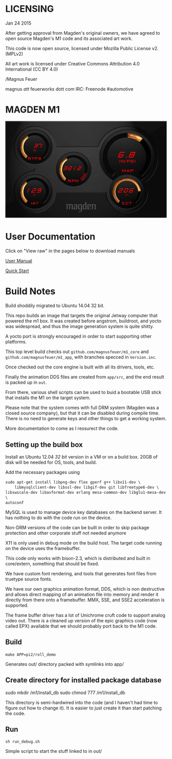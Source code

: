 # LICENSING
Jan 24 2015


After getting approval from Magden's original owners, we have agreed
to open source Magden's M1 code and its associated art work.

This code is now open source, licensed under Mozilla Public License
v2. (MPLv2)

All art work is licensed under Creative Commons Attribution 4.0
International (CC BY 4.0)


/Magnus Feuer

magnus _att_ feuerworks dott com
IRC: Freenode #automotive
# MAGDEN M1 
![Magden](https://raw.githubusercontent.com/magnusfeuer/m1/master/screenshot.jpg)

# User Documentation
Click on "View raw" in the pages below to download manuals

[User Manual](https://github.com/magnusfeuer/m1/blob/master/M1%20Userguide%20MAN%20080607-05.pdf)

[Quick Start](https://github.com/magnusfeuer/m1/blob/master/M1%20Quick%20Start%2003.pdf)


# Build Notes

Build shoddily migrated to Ubuntu 14.04 32 bit.

This repo builds an image that targets the original Jetway computer
that powered the m1 box. It was created before angstrom, buildroot,
and yocto was widespread, and thus the image generation system is
quite shitty.

A yocto port is strongly encouraged in order to start supporting other
platforms.

This top level build checks out ```github.com/magnusfeuer/m1_core```
and ```github.com/magnusfeuer/m1_app```, with branches specced in ```Version.inc```.

Once checked out the core engine is built with all its drivers, tools, etc.

Finally the animation DDS files are created from ```app/src```, and the end
result is packed up in ```out```.

From there, various shell scripts can be used to buid a bootable USB
stick that installs the M1 on the target system.

Please note that the system comes with full DRM system (Magden was a
closed source company), but that it can be disabled during compile
time. There is no need to generate keys and other things to get a
working system.

More documentation to come as I ressurect the code.

## Setting up the build box

Install an Ubuntu 12.04 *32 bit* version in a VM or on a build
box. 20GB of disk will be needed for OS, tools, and build.

Add the necessary packages using

    sudo apt-get install libpng-dev flex gperf g++ libx11-dev \
        libmysqlclient-dev libssl-dev libgif-dev git libfreetype6-dev \
	libswscale-dev libavformat-dev erlang mesa-common-dev libglu1-mesa-dev \
	autoconf

MySQL is used to manage device key databases on the backend server. It
has nothing to do with the code run on the device.

Non-DRM versions of the code can be built in order to skip package
protection and other corporate stuff not needed anymore

X11 is only used in debug mode on the build host. The target code
running on the device uses the framebuffer.

This code only works with bison-2.3, which is distributed and built in
core/extern, something that should be fixed.

We have custom font rendering, and tools that generates font files
from truetype source fonts.

We have our own graphics animation format, DDS, which is non
destructive and allows direct mapping of an animation file into memory
and render it directly from there onto a framebuffer. MMX, SSE, and
SSE2 acceleration is supported.

The frame buffer driver has a lot of Unichrome cruft code to support
analog video out. There is a cleaned up version of the epic graphics
code (now called EPX) available that we should probably port back to
the M1 code.

## Build

    make APP=pi2/roll_demo

Generates out/ directory packed with symlinks into app/

## Create directory for installed package database

   sudo mkdir /m1/install_db
   sudo chmod 777 /m1/install_db

This directory is semi-hardwired into the code (and I haven't had time
to figure out how to change it). It is easier to just create it than
start patching the code.


## Run

    sh run_debug.sh

Simple script to start the stuff linked to in out/
